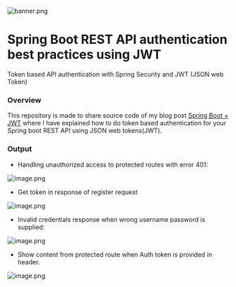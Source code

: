 ![banner.png](https://cdn.hashnode.com/res/hashnode/image/upload/v1642352194340/nOY8Qkcmy.jpeg?w=1600&h=840&fit=crop&crop=entropy&auto=compress,format&format=webp)

# Spring Boot REST API authentication best practices using JWT
Token based API authentication with Spring Security and JWT (JSON web Token)

### Overview

This repository is made to share source code of my blog post [Spring Boot + JWT](https://blog.iamprafful.com/spring-boot-rest-api-authentication-best-practices-using-jwt-2022)
where I have explained how to do token based authentication for your Spring boot REST API using JSON web tokens(JWT). 

### Output

* Handling unauthorized access to protected routes with error 401:

![image.png](https://cdn.hashnode.com/res/hashnode/image/upload/v1642342414144/xtiMe7v6k.png)

* Get token in response of register request

![image.png](https://cdn.hashnode.com/res/hashnode/image/upload/v1642347680561/609V-5XxI.png)

* Invalid credentials response when wrong username password is supplied:

![image.png](https://cdn.hashnode.com/res/hashnode/image/upload/v1642347577674/Y9WSd7xZC.png)

* Show content from protected route when Auth token is provided in header.

![image.png](https://cdn.hashnode.com/res/hashnode/image/upload/v1642349417849/HrrTRjKh1.png)
